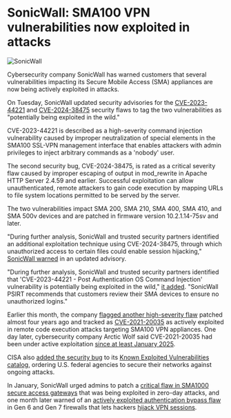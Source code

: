 # SonicWall: SMA100 VPN vulnerabilities now exploited in attacks

![SonicWall](https://www.bleepstatic.com/content/hl-images/2025/02/14/SonicWall.jpg)

​Cybersecurity company SonicWall has warned customers that several vulnerabilities impacting its Secure Mobile Access (SMA) appliances are now being actively exploited in attacks.

On Tuesday, SonicWall updated security advisories for the [CVE-2023-44221](https://psirt.global.sonicwall.com/vuln-detail/SNWLID-2023-0018) and [CVE-2024-38475](https://psirt.global.sonicwall.com/vuln-detail/SNWLID-2024-0018) security flaws to tag the two vulnerabilities as "potentially being exploited in the wild."

CVE-2023-44221 is described as a high-severity command injection vulnerability caused by improper neutralization of special elements in the SMA100 SSL-VPN management interface that enables attackers with admin privileges to inject arbitrary commands as a 'nobody' user.

The second security bug, CVE-2024-38475, is rated as a critical severity flaw caused by improper escaping of output in mod\_rewrite in Apache HTTP Server 2.4.59 and earlier. Successful exploitation can allow unauthenticated, remote attackers to gain code execution by mapping URLs to file system locations permitted to be served by the server.

The two vulnerabilities impact SMA 200, SMA 210, SMA 400, SMA 410, and SMA 500v devices and are patched in firmware version 10.2.1.14-75sv and later.

"During further analysis, SonicWall and trusted security partners identified an additional exploitation technique using CVE-2024-38475, through which unauthorized access to certain files could enable session hijacking," [SonicWall warned](https://psirt.global.sonicwall.com/vuln-detail/SNWLID-2024-0018) in an updated advisory.

"During further analysis, SonicWall and trusted security partners identified that 'CVE-2023-44221 - Post Authentication OS Command Injection' vulnerability is potentially being exploited in the wild," [it added](https://psirt.global.sonicwall.com/vuln-detail/SNWLID-2023-0018). "SonicWall PSIRT recommends that customers review their SMA devices to ensure no unauthorized logins."

Earlier this month, the company [flagged another high-severity flaw](https://www.bleepingcomputer.com/news/security/cisa-tags-sonicwall-vpn-flaw-as-actively-exploited-in-attacks/) patched almost four years ago and tracked as [CVE-2021-20035](https://psirt.global.sonicwall.com/vuln-detail/SNWLID-2021-0022) as actively exploited in remote code execution attacks targeting SMA100 VPN appliances. One day later, cybersecurity company Arctic Wolf said CVE-2021-20035 had been under active exploitation [since at least January 2025](https://www.bleepingcomputer.com/news/security/sonicwall-sma-vpn-devices-targeted-in-attacks-since-january/).

CISA also [added the security bug](http://www.cisa.gov/news-events/alerts/2025/04/16/cisa-adds-one-known-exploited-vulnerability-catalog) to its [Known Exploited Vulnerabilities catalog](https://www.cisa.gov/known-exploited-vulnerabilities-catalog?search%5Fapi%5Ffulltext=CVE-2021-20035&field%5Fdate%5Fadded%5Fwrapper=all&field%5Fcve=&sort%5Fby=field%5Fdate%5Fadded&items%5Fper%5Fpage=20&url=), ordering U.S. federal agencies to secure their networks against ongoing attacks.

In January, SonicWall urged admins to patch a [critical flaw in SMA1000 secure access gateways](https://www.bleepingcomputer.com/news/security/sonicwall-warns-of-sma1000-rce-flaw-exploited-in-zero-day-attacks/) that was being exploited in zero-day attacks, and one month later warned of an [actively exploited authentication bypass flaw](https://www.bleepingcomputer.com/news/security/sonicwall-firewall-bug-leveraged-in-attacks-after-poc-exploit-release/) in Gen 6 and Gen 7 firewalls that lets hackers [hijack VPN sessions](https://www.bleepingcomputer.com/news/security/sonicwall-firewall-exploit-lets-hackers-hijack-vpn-sessions-patch-now/).